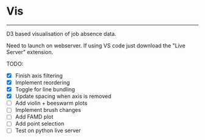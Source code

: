 # Vis
---
D3 based visualisation of job absence data.

Need to launch on webserver. If using VS code just download the "Live Server" extension.

TODO:
- [x] Finish axis filtering
- [x] Implement reordering
- [x] Toggle for line bundling
- [x] Update spacing when axis is removed
- [ ] Add violin + beeswarm plots
- [ ] Implement brush changes
- [ ] Add FAMD plot
- [ ] Add point selection
- [ ] Test on python live server
